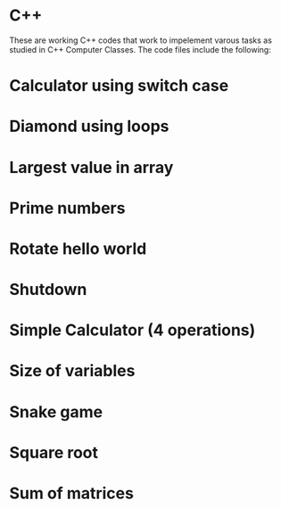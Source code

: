 # C++
These are working C++ codes that work to impelement varous tasks as studied in  C++ Computer Classes. 
The code files include the following:
# Calculator using  switch case
# Diamond using loops
# Largest value in array
# Prime numbers
# Rotate hello world
# Shutdown
# Simple Calculator (4 operations)
# Size of variables
# Snake game
# Square root
# Sum of  matrices